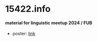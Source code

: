 # 15422.info
#### material for linguistic meetup 2024 / FUB
- poster: [link](https://box.fu-berlin.de/s/NbWak5zWxcNoJNH)